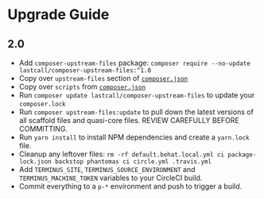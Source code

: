 Upgrade Guide
=============

2.0
---
* Add `composer-upstream-files` package: `composer require --no-update lastcall/composer-upstream-files:^1.0`
* Copy over `upstream-files` section of [`composer.json`](../composer.json)
* Copy over `scripts` from [`composer.json`](../composer.json)
* Run `composer update lastcall/composer-upstream-files` to update your `composer.lock`
* Run `composer upstream-files:update` to pull down the latest versions of all scaffold files and quasi-core files.  REVIEW CAREFULLY BEFORE COMMITTING.
* Run `yarn install` to install NPM dependencies and create a `yarn.lock` file.
* Cleanup any leftover files: `rm -rf default.behat.local.yml ci package-lock.json backstop phantomas ci circle.yml .travis.yml`
* Add `TERMINUS_SITE`, `TERMINUS_SOURCE_ENVIRONMENT` and `TERMINUS_MACHINE_TOKEN` variables to your CircleCI build.
* Commit everything to a `p-*` environment and push to trigger a build.
